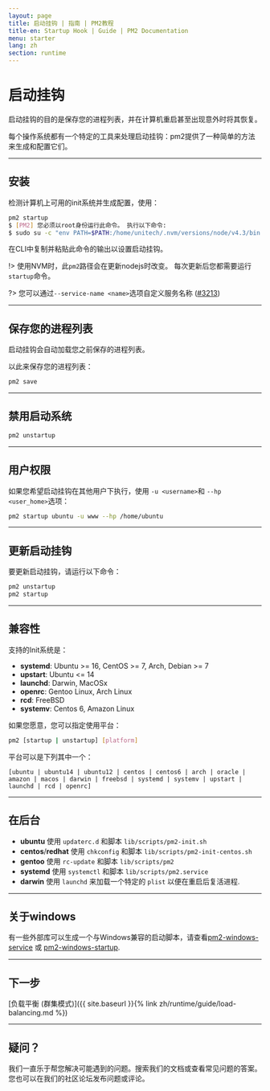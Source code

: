 ```yaml
---
layout: page
title: 启动挂钩 | 指南 | PM2教程
title-en: Startup Hook | Guide | PM2 Documentation
menu: starter
lang: zh
section: runtime
---
```


# 启动挂钩

启动挂钩的目的是保存您的进程列表，并在计算机重启甚至出现意外时将其恢复。

每个操作系统都有一个特定的工具来处理启动挂钩：pm2提供了一种简单的方法来生成和配置它们。

---

## 安装

检测计算机上可用的init系统并生成配置，使用：

```bash
pm2 startup
$ [PM2] 您必须以root身份运行此命令。 执行以下命令:
$ sudo su -c "env PATH=$PATH:/home/unitech/.nvm/versions/node/v4.3/bin pm2 startup <distribution> -u <user> --hp <home-path>
```

在CLI中复制并粘贴此命令的输出以设置启动挂钩。

!> 使用NVM时，此`pm2`路径会在更新nodejs时改变。 每次更新后您都需要运行`startup`命令。

?> 您可以通过`--service-name <name>`选项自定义服务名称 ([#3213](https://github.com/Unitech/pm2/pull/3213))

---

## 保存您的进程列表

启动挂钩会自动加载您之前保存的进程列表。

以此来保存您的进程列表：

```bash
pm2 save
```

---

## 禁用启动系统

```bash
pm2 unstartup
```

---

## 用户权限

如果您希望启动挂钩在其他用户下执行，使用 `-u <username>`和 `--hp <user_home>`选项：

```bash
pm2 startup ubuntu -u www --hp /home/ubuntu
```

---

## 更新启动挂钩

要更新启动挂钩，请运行以下命令：

```bash
pm2 unstartup
pm2 startup
```

---

## 兼容性

支持的Init系统是：

- **systemd**: Ubuntu >= 16, CentOS >= 7, Arch, Debian >= 7
- **upstart**: Ubuntu <= 14
- **launchd**: Darwin, MacOSx
- **openrc**: Gentoo Linux, Arch Linux
- **rcd**: FreeBSD
- **systemv**: Centos 6, Amazon Linux

如果您愿意，您可以指定使用平台：

```bash
pm2 [startup | unstartup] [platform]
```

平台可以是下列其中一个：

`[ubuntu | ubuntu14 | ubuntu12 | centos | centos6 | arch | oracle | amazon | macos | darwin | freebsd | systemd | systemv | upstart | launchd | rcd | openrc]`

---

## 在后台

- **ubuntu** 使用 `updaterc.d` 和脚本 `lib/scripts/pm2-init.sh`
- **centos**/**redhat** 使用 `chkconfig` 和脚本 `lib/scripts/pm2-init-centos.sh`
- **gentoo** 使用 `rc-update` 和脚本 `lib/scripts/pm2`
- **systemd** 使用 `systemctl` 和脚本 `lib/scripts/pm2.service`
- **darwin** 使用 `launchd` 来加载一个特定的 `plist` 以便在重启后复活进程.

---

## 关于windows

有一些外部库可以生成一个与Windows兼容的启动脚本，请查看[pm2-windows-service](https://www.npmjs.com/package/pm2-windows-service) 或 [pm2-windows-startup](https://www.npmjs.com/package/pm2-windows-startup).

---

## 下一步

[负载平衡 (群集模式)]({{ site.baseurl }}{% link zh/runtime/guide/load-balancing.md %})

---

## 疑问？

我们一直乐于帮您解决可能遇到的问题。搜索我们的文档或查看常见问题的答案。您也可以在我们的社区论坛发布问题或评论。
